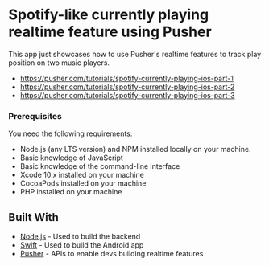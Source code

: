 # Spotify-like currently playing realtime feature using Pusher

This app just showcases how to use Pusher's realtime features to track play position on two music players.

* https://pusher.com/tutorials/spotify-currently-playing-ios-part-1
* https://pusher.com/tutorials/spotify-currently-playing-ios-part-2
* https://pusher.com/tutorials/spotify-currently-playing-ios-part-3


### Prerequisites

You need the following requirements:

- Node.js (any LTS version) and NPM installed locally on your machine.
- Basic knowledge of JavaScript
- Basic knowledge of the command-line interface
- Xcode 10.x installed on your machine
- CocoaPods installed on your machine
- PHP installed on your machine

## Built With

- [Node.js](https://nodejs.org) - Used to build the backend
- [Swift](http://developer.apple.com/swift) - Used to build the Android app
- [Pusher](https://pusher.com/) - APIs to enable devs building realtime features
